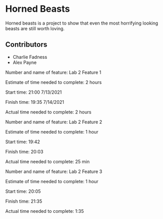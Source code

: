 # Horned Beasts

Horned beasts is a project to show that even the most horrifying looking beasts are still worth loving.

## Contributors
 * Charlie Fadness
 * Alex Payne

Number and name of feature: Lab 2 Feature 1

Estimate of time needed to complete: 2 hours

Start time: 21:00 7/13/2021

Finish time: 19:35 7/14/2021

Actual time needed to complete: 2 hours

Number and name of feature: Lab 2 Feature 2

Estimate of time needed to complete: 1 hour

Start time: 19:42

Finish time: 20:03

Actual time needed to complete: 25 min

Number and name of feature: Lab 2 Feature 3

Estimate of time needed to complete: 1 hour

Start time: 20:05

Finish time: 21:35

Actual time needed to complete: 1:35
